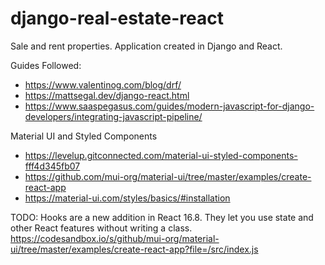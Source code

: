 # django-real-estate-react
Sale and rent properties. Application created in Django and React.

Guides Followed: 
- https://www.valentinog.com/blog/drf/
- https://mattsegal.dev/django-react.html
- https://www.saaspegasus.com/guides/modern-javascript-for-django-developers/integrating-javascript-pipeline/

Material UI and Styled Components
- https://levelup.gitconnected.com/material-ui-styled-components-fff4d345fb07 
- https://github.com/mui-org/material-ui/tree/master/examples/create-react-app
- https://material-ui.com/styles/basics/#installation



TODO: Hooks are a new addition in React 16.8. They let you use state and other React features without writing a class.
 https://codesandbox.io/s/github/mui-org/material-ui/tree/master/examples/create-react-app?file=/src/index.js